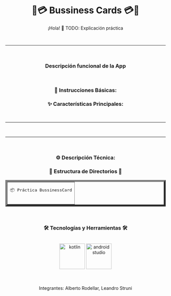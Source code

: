 <div align="center">

# 💸💳 Bussiness Cards 💳💸

¡Hola! 👋
TODO: Explicación práctica


</br>


---

</br>

### **Descripción funcional de la App** 

</br>

### **🚀 Instrucciones Básicas:**

<p align="center">
    
</p>
  
### **✨ Características Principales:**<br>

<p align="center">

</p>
<br>

---

</br>


---

</br>

### **⚙️ Descripción Técnica:**


### 📁 Estructura de Directorios 📁

<table align="center" border="6px">
  <tr>
    <td>
      <pre>
📦 Práctica BussinessCard
      </pre>
    </td>
  </tr>
</table>

</br>

### 🛠️ Tecnologías y Herramientas 🛠️

</br>

<img alt="kotlin" src="https://user-images.githubusercontent.com/25181517/185062810-7ee0c3d2-17f2-4a98-9d8a-a9576947692b.png" width="80"/>  
<img alt="android studio" src="https://user-images.githubusercontent.com/25181517/192108895-20dc3343-43e3-4a54-a90e-13a4abbc57b9.png" width="80"/><br><br><br>


<p>
  Integrantes:
  Alberto Rodellar,
  Leandro Struni</br>
</p>
</div>
